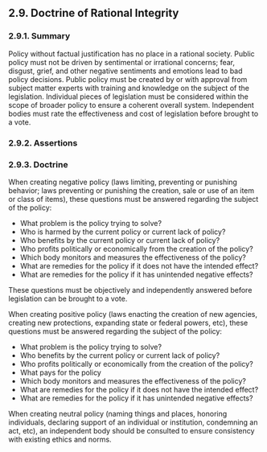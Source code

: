 2.9. Doctrine of Rational Integrity 
---------------------------------

### 2.9.1. Summary
Policy without factual justification has no place in a rational society.  Public policy must not be driven by sentimental or irrational concerns; fear, disgust, grief, and other negative sentiments and emotions lead to bad policy decisions.  Public policy must be created by or with approval from subject matter experts with training and knowledge on the subject of the legislation.  Individual pieces of legislation must be considered within the scope of broader policy to ensure a coherent overall system.  Independent bodies must rate the effectiveness and cost of legislation before brought to a vote.

### 2.9.2. Assertions

### 2.9.3. Doctrine

When creating negative policy (laws limiting, preventing or punishing behavior; laws preventing or punishing the creation, sale or use of an item or class of items), these questions must be answered regarding the subject of the policy:

-  What problem is the policy trying to solve?
-  Who is harmed by the current policy or current lack of policy?
-  Who benefits by the current policy or current lack of policy?
-  Who profits politically or economically from the creation of the policy?
-  Which body monitors and measures the effectiveness of the policy?
-  What are remedies for the policy if it does not have the intended effect?
-  What are remedies for the policy if it has unintended negative effects?


These questions must be objectively and independently answered before legislation can be brought to a vote.

When creating positive policy (laws enacting the creation of new agencies, creating new protections, expanding state or federal powers, etc), these questions must be answered regarding the subject of the policy:

-  What problem is the policy trying to solve?
-  Who benefits by the current policy or current lack of policy?
-  Who profits politically or economically from the creation of the policy?
-  What pays for the policy 
-  Which body monitors and measures the effectiveness of the policy?
-  What are remedies for the policy if it does not have the intended effect?
-  What are remedies for the policy if it has unintended negative effects?


When creating neutral policy (naming things and places, honoring individuals, declaring support of an individual or institution, condemning an act, etc), an independent body should be consulted to ensure consistency with existing ethics and norms.
